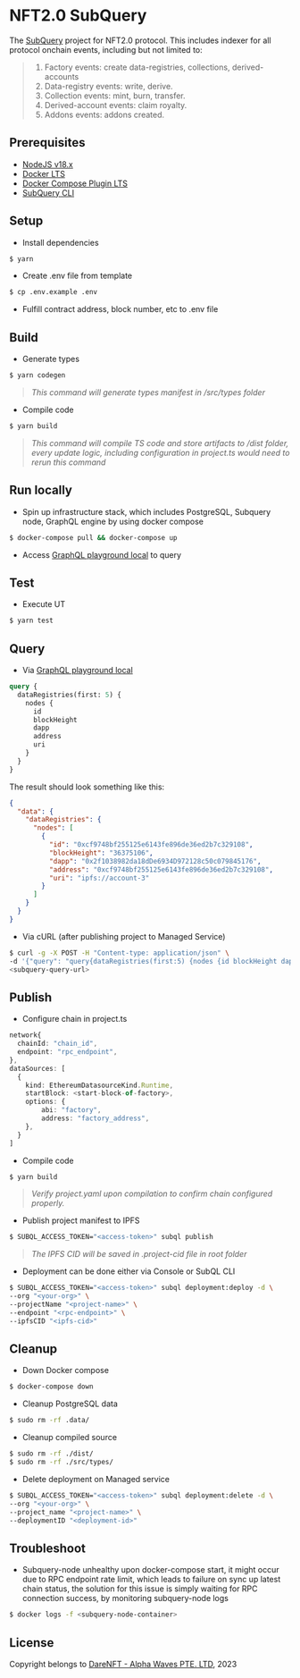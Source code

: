 # NFT2.0 SubQuery

The [SubQuery](https://subquery.network) project for NFT2.0 protocol. This includes indexer for all protocol onchain events, including but not limited to:
> 1. Factory events: create data-registries, collections, derived-accounts
> 2. Data-registry events: write, derive.
> 3. Collection events: mint, burn, transfer.
> 4. Derived-account events: claim royalty.
> 5. Addons events: addons created.

## Prerequisites
- [NodeJS v18.x](https://nodejs.org/en/blog/release/v18.17.0)
- [Docker LTS](https://docs.docker.com/engine/install/)
- [Docker Compose Plugin LTS](https://docs.docker.com/compose/install/linux/)
- [SubQuery CLI](https://academy.subquery.network/quickstart/quickstart.html#_1-install-the-subquery-cli)

## Setup
- Install dependencies
```bash
$ yarn
```

- Create .env file from template
```bash
$ cp .env.example .env
```

- Fulfill contract address, block number, etc to .env file

## Build
- Generate types
```bash
$ yarn codegen
```

> *This command will generate types manifest in /src/types folder*

- Compile code
```bash
$ yarn build
```
> *This command will compile TS code and store artifacts to /dist folder, every update logic, including configuration in project.ts would need to rerun this command*

## Run locally
- Spin up infrastructure stack, which includes PostgreSQL, Subquery node, GraphQL engine by using docker compose
```bash
$ docker-compose pull && docker-compose up
```

- Access [GraphQL playground local](http://localhost:3000/) to query

## Test
- Execute UT
```bash
$ yarn test
```

## Query
- Via [GraphQL playground local](http://localhost:3000/)

```graphql
query {
  dataRegistries(first: 5) {
    nodes {
      id
      blockHeight
      dapp
      address
      uri
    }
  }
}
```

The result should look something like this:

```json
{
  "data": {
    "dataRegistries": {
      "nodes": [
        {
          "id": "0xcf9748bf255125e6143fe896de36ed2b7c329108",
          "blockHeight": "36375106",
          "dapp": "0x2f1038982da18dDe6934D972128c50c079845176",
          "address": "0xcf9748bf255125e6143fe896de36ed2b7c329108",
          "uri": "ipfs://account-3"
        }
      ]
    }
  }
}
```

- Via cURL (after publishing project to Managed Service)
```bash
$ curl -g -X POST -H "Content-type: application/json" \
-d '{"query": "query{dataRegistries(first:5) {nodes {id blockHeight dapp address uri}}}"}' \
<subquery-query-url>
```

## Publish
- Configure chain in project.ts
```typescript
network{
  chainId: "chain_id",
  endpoint: "rpc_endpoint",
},
dataSources: [
  {
    kind: EthereumDatasourceKind.Runtime,
    startBlock: <start-block-of-factory>,
    options: {
        abi: "factory",
        address: "factory_address",
    },
  }
]
```

- Compile code
```bash
$ yarn build
```
> *Verify project.yaml upon compilation to confirm chain configured properly.*

- Publish project manifest to IPFS
```bash
$ SUBQL_ACCESS_TOKEN="<access-token>" subql publish
```

> *The IPFS CID will be saved in .project-cid file in root folder*

- Deployment can be done either via Console or SubQL CLI
```bash
$ SUBQL_ACCESS_TOKEN="<access-token>" subql deployment:deploy -d \
--org "<your-org>" \
--projectName "<project-name>" \
--endpoint "<rpc-endpoint>" \
--ipfsCID "<ipfs-cid>"
```

## Cleanup
- Down Docker compose
```bash
$ docker-compose down
```

- Cleanup PostgreSQL data
```bash
$ sudo rm -rf .data/
```

- Cleanup compiled source
```bash
$ sudo rm -rf ./dist/
$ sudo rm -rf ./src/types/
```

- Delete deployment on Managed service
```bash
$ SUBQL_ACCESS_TOKEN="<access-token>" subql deployment:delete -d \
--org "<your-org>" \
--project_name "<project-name>" \
--deploymentID "<deployment-id>"
```

## Troubleshoot
- Subquery-node unhealthy upon docker-compose start, it might occur due to RPC endpoint rate limit, which leads to failure on sync up latest chain status, the solution for this issue is simply waiting for RPC connection success, by monitoring subquery-node logs
```bash
$ docker logs -f <subquery-node-container>
```

## License
Copyright belongs to [DareNFT - Alpha Waves PTE. LTD](https://darenft.com/), 2023

